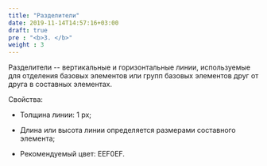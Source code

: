 ```yaml
---
title: "Разделители"
date: 2019-11-14T14:57:16+03:00
draft: true
pre : "<b>3. </b>"
weight : 3
---
```

Разделители -- вертикальные и горизонтальные линии, используемые для
отделения базовых элементов или групп базовых элементов друг от друга в
составных элементах.

Свойства:

-   Толщина линии: 1 px;

-   Длина или высота линии определяется размерами составного элемента;

-   Рекомендуемый цвет: EEF0EF.